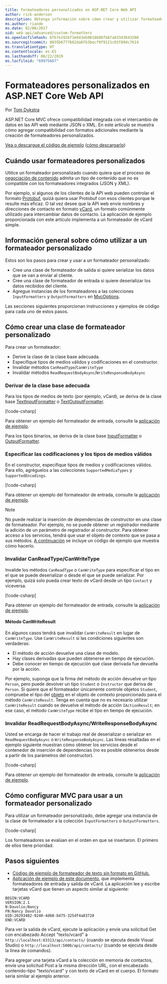 ```yaml
---
title: Formateadores personalizados en ASP.NET Core Web API
author: rick-anderson
description: Obtenga información sobre cómo crear y utilizar formateadores personalizados para las API web de ASP.NET Core.
ms.author: riande
ms.date: 02/08/2017
uid: web-api/advanced/custom-formatters
ms.openlocfilehash: 6fb7e192bf3e943eb9018b08fb87a833d3643208
ms.sourcegitcommit: 8835b6777682da6fb3becf9f9121c03f89dc7614
ms.translationtype: HT
ms.contentlocale: es-ES
ms.lasthandoff: 08/22/2019
ms.locfileid: "69975667"
---
```

# <a name="custom-formatters-in-aspnet-core-web-api"></a>Formateadores personalizados en ASP.NET Core Web API

Por [Tom Dykstra](https://github.com/tdykstra)

ASP.NET Core MVC ofrece compatibilidad integrada con el intercambio de datos en las API web mediante JSON o XML. En este artículo se muestra cómo agregar compatibilidad con formatos adicionales mediante la creación de formateadores personalizados.

[Vea o descargue el código de ejemplo](https://github.com/aspnet/AspNetCore.Docs/tree/master/aspnetcore/web-api/advanced/custom-formatters/sample) ([cómo descargarlo](xref:index#how-to-download-a-sample))

## <a name="when-to-use-custom-formatters"></a>Cuándo usar formateadores personalizados

Utilice un formateador personalizado cuando quiera que el proceso de [negociación de contenido](xref:web-api/advanced/formatting#content-negotiation) admita un tipo de contenido que no es compatible con los formateadores integrados (JSON y XML).

Por ejemplo, si algunos de los clientes de la API web pueden controlar el formato [Protobuf](https://github.com/google/protobuf), quizá quiera usar Protobuf con esos clientes porque le resulte más eficaz. O tal vez desee que la API web envíe nombres y direcciones de contacto en formato [vCard](https://wikipedia.org/wiki/VCard), un formato comúnmente utilizado para intercambiar datos de contacto. La aplicación de ejemplo proporcionada con este artículo implementa a un formateador de vCard simple.

## <a name="overview-of-how-to-use-a-custom-formatter"></a>Información general sobre cómo utilizar a un formateador personalizado

Estos son los pasos para crear y usar a un formateador personalizado:

* Cree una clase de formateador de salida si quiere serializar los datos que se van a enviar al cliente.
* Cree una clase de formateador de entrada si quiere deserializar los datos recibidos del cliente.
* Agregue instancias de los formateadores a las colecciones `InputFormatters` y `OutputFormatters` en [MvcOptions](/dotnet/api/microsoft.aspnetcore.mvc.mvcoptions).

Las secciones siguientes proporcionan instrucciones y ejemplos de código para cada uno de estos pasos.

## <a name="how-to-create-a-custom-formatter-class"></a>Cómo crear una clase de formateador personalizado

Para crear un formateador:

* Derive la clase de la clase base adecuada.
* Especifique tipos de medios válidos y codificaciones en el constructor.
* Invalidar métodos `CanReadType`/`CanWriteType`
* Invalidar métodos `ReadRequestBodyAsync`/`WriteResponseBodyAsync`
  
### <a name="derive-from-the-appropriate-base-class"></a>Derivar de la clase base adecuada

Para los tipos de medios de texto (por ejemplo, vCard), se deriva de la clase base [TextInputFormatter](/dotnet/api/microsoft.aspnetcore.mvc.formatters.textinputformatter) o [TextOutputFormatter](/dotnet/api/microsoft.aspnetcore.mvc.formatters.textoutputformatter).

[!code-csharp[](custom-formatters/sample/Formatters/VcardOutputFormatter.cs?name=classdef)]

Para obtener un ejemplo del formateador de entrada, consulte la [aplicación de ejemplo](https://github.com/aspnet/AspNetCore.Docs/tree/master/aspnetcore/web-api/advanced/custom-formatters/sample).

Para los tipos binarios, se deriva de la clase base [InputFormatter](/dotnet/api/microsoft.aspnetcore.mvc.formatters.inputformatter) o [OutputFormatter](/dotnet/api/microsoft.aspnetcore.mvc.formatters.outputformatter).

### <a name="specify-valid-media-types-and-encodings"></a>Especificar las codificaciones y los tipos de medios válidos

En el constructor, especifique tipos de medios y codificaciones válidos. Para ello, agréguelos a las colecciones `SupportedMediaTypes` y `SupportedEncodings`.

[!code-csharp[](custom-formatters/sample/Formatters/VcardOutputFormatter.cs?name=ctor&highlight=3,5-6)]

Para obtener un ejemplo del formateador de entrada, consulte la [aplicación de ejemplo](https://github.com/aspnet/AspNetCore.Docs/tree/master/aspnetcore/web-api/advanced/custom-formatters/sample).

> [!NOTE]
> No puede realizar la inserción de dependencias de constructor en una clase de formateador. Por ejemplo, no se puede obtener un registrador mediante la adición de un parámetro de registrador al constructor. Para obtener acceso a los servicios, tendrá que usar el objeto de contexto que se pasa a sus métodos. [A continuación](#read-write) se incluye un código de ejemplo que muestra cómo hacerlo.

### <a name="override-canreadtypecanwritetype"></a>Invalidar CanReadType/CanWriteType

Invalide los métodos `CanReadType` o `CanWriteType` para especificar el tipo en el que se puede deserializar o desde el que se puede serializar. Por ejemplo, quizá solo pueda crear texto de vCard desde un tipo `Contact` y viceversa.

[!code-csharp[](custom-formatters/sample/Formatters/VcardOutputFormatter.cs?name=canwritetype)]

Para obtener un ejemplo del formateador de entrada, consulte la [aplicación de ejemplo](https://github.com/aspnet/AspNetCore.Docs/tree/master/aspnetcore/web-api/advanced/custom-formatters/sample).

#### <a name="the-canwriteresult-method"></a>Método CanWriteResult

En algunos casos tendrá que invalidar `CanWriteResult` en lugar de `CanWriteType`. Use `CanWriteResult` si las condiciones siguientes son verdaderas:

* El método de acción devuelve una clase de modelo.
* Hay clases derivadas que pueden obtenerse en tiempo de ejecución.
* Debe conocer en tiempo de ejecución qué clase derivada fue devuelta por la acción.

Por ejemplo, suponga que la firma del método de acción devuelve un tipo `Person`, pero puede devolver un tipo `Student` o `Instructor` que deriva de `Person`. Si quiere que el formateador únicamente controle objetos `Student`, compruebe el tipo del [objeto](/dotnet/api/microsoft.aspnetcore.mvc.formatters.outputformattercanwritecontext.object#Microsoft_AspNetCore_Mvc_Formatters_OutputFormatterCanWriteContext_Object) en el objeto de contexto proporcionado para el método `CanWriteResult`. Tenga en cuenta que no es necesario utilizar `CanWriteResult` cuando se devuelve el método de acción `IActionResult`; en ese caso, el método `CanWriteType` recibe el tipo en tiempo de ejecución.

<a id="read-write"></a>

### <a name="override-readrequestbodyasyncwriteresponsebodyasync"></a>Invalidar ReadRequestBodyAsync/WriteResponseBodyAsync

Usted se encarga de hacer el trabajo real de deserializar o serializar en `ReadRequestBodyAsync` o `WriteResponseBodyAsync`. Las líneas resaltadas en el ejemplo siguiente muestran cómo obtener los servicios desde el contenedor de inserción de dependencias (no es posible obtenerlos desde a partir de los parámetros del constructor).

[!code-csharp[](custom-formatters/sample/Formatters/VcardOutputFormatter.cs?name=writeresponse&highlight=3-4)]

Para obtener un ejemplo del formateador de entrada, consulte la [aplicación de ejemplo](https://github.com/aspnet/AspNetCore.Docs/tree/master/aspnetcore/web-api/advanced/custom-formatters/sample).

## <a name="how-to-configure-mvc-to-use-a-custom-formatter"></a>Cómo configurar MVC para usar a un formateador personalizado

Para utilizar un formateador personalizado, debe agregar una instancia de la clase de formateador a la colección `InputFormatters` o `OutputFormatters`.

[!code-csharp[](custom-formatters/sample/Startup.cs?name=mvcoptions&highlight=3-4)]

Los formateadores se evalúan en el orden en que se insertaron. El primero de ellos tiene prioridad.

## <a name="next-steps"></a>Pasos siguientes

* [Código de ejemplo de formateador de texto sin formato en GitHub.](https://github.com/aspnet/Entropy/tree/master/samples/Mvc.Formatters)
* [Aplicación de ejemplo de este documento](https://github.com/aspnet/AspNetCore.Docs/tree/master/aspnetcore/web-api/advanced/custom-formatters/sample), que implementa formateadores de entrada y salida de vCard. La aplicación lee y escribe tarjetas vCard que tienen un aspecto similar al siguiente:

```
BEGIN:VCARD
VERSION:2.1
N:Davolio;Nancy
FN:Nancy Davolio
UID:20293482-9240-4d68-b475-325df4a83728
END:VCARD
```

Para ver la salida de vCard, ejecute la aplicación y envíe una solicitud Get con encabezado Accept "texto/vcard" a `http://localhost:63313/api/contacts/` (cuando se ejecuta desde Visual Studio) o `http://localhost:5000/api/contacts/` (cuando se ejecuta desde la línea de comandos).

Para agregar una tarjeta vCard a la colección en memoria de contactos, envíe una solicitud Post a la misma dirección URL, con el encabezado contenido-tipo "texto/vcard" y con texto de vCard en el cuerpo. El formato sería similar al ejemplo anterior.
